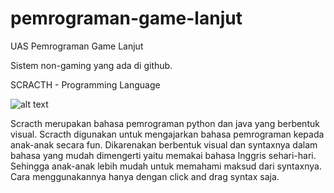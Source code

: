 # pemrograman-game-lanjut

UAS Pemrograman Game Lanjut

Sistem non-gaming yang ada di github.

SCRACTH - Programming Language

![alt text](https://assets.pcmag.com/media/images/367306-scratch-from-mit.jpg?width=530&height=345)

Scracth merupakan bahasa pemrograman python dan java yang berbentuk visual. Scracth digunakan untuk mengajarkan bahasa pemrograman 
kepada anak-anak secara fun. Dikarenakan berbentuk visual dan syntaxnya dalam bahasa yang mudah dimengerti yaitu memakai 
bahasa Inggris sehari-hari. Sehingga anak-anak lebih mudah untuk memahami maksud dari syntaxnya. Cara menggunakannya 
hanya dengan click and drag syntax saja.

